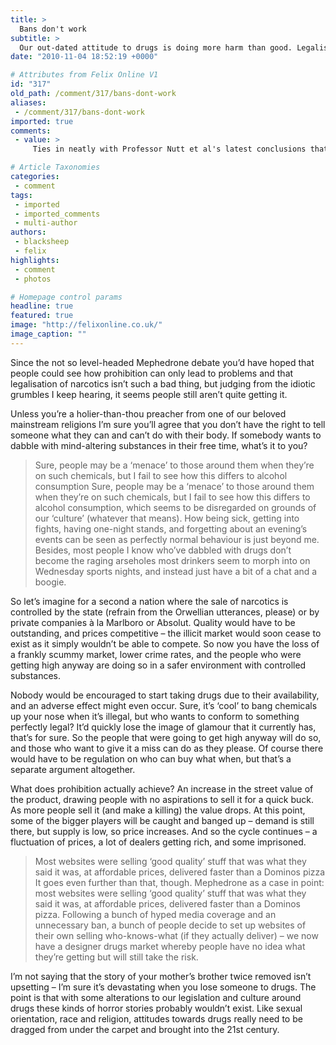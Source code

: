 ```yaml
---
title: >
  Bans don't work
subtitle: >
  Our out-dated attitude to drugs is doing more harm than good. Legalising them is the most sensible solution.
date: "2010-11-04 18:52:19 +0000"

# Attributes from Felix Online V1
id: "317"
old_path: /comment/317/bans-dont-work
aliases:
 - /comment/317/bans-dont-work
imported: true
comments:
 - value: >
     Ties in neatly with Professor Nutt et al's latest conclusions that alcohol is in fact worse than heroin and every other substance out there. Hardly surprising results, though. <br> <br>The 'just say no' mentality is a bit dated - an ecstasy tablet won't kill you (and wouldn't have killed that girl if she'd been properly educated on water intoxication), and I swear the media hype about mephedrone turned out to be a hoax (i.e. mephedrone wasn't the cause of death). <br> <br>If the government was really concerned about safety they'd legalise drugs and make them state run. Similar to abortions, for example: before you had women being severely injured and killed by back-alley jobs, but it didn't put anyone off, whereas now they can go to a hospital and have it done safely (forget the cries of religious quacks).,"I sometimes realise that, if Britain still had the death penalty, no current political leader would have the guts to abolish it." <br> <br>Simon Jenkins,Legalising drugs would be a very bad idea. Mephedrone turned out to be

# Article Taxonomies
categories:
 - comment
tags:
 - imported
 - imported_comments
 - multi-author
authors:
 - blacksheep
 - felix
highlights:
 - comment
 - photos

# Homepage control params
headline: true
featured: true
image: "http://felixonline.co.uk/"
image_caption: ""
---
```


Since the not so level-headed Mephedrone debate you’d have hoped that people could see how prohibition can only lead to problems and that legalisation of narcotics isn’t such a bad thing, but judging from the idiotic grumbles I keep hearing, it seems people still aren’t quite getting it.

Unless you’re a holier-than-thou preacher from one of our beloved mainstream religions I’m sure you’ll agree that you don’t have the right to tell someone what they can and can’t do with their body. If somebody wants to dabble with mind-altering substances in their free time, what’s it to you?
> Sure, people may be a ‘menace’ to those around them when they’re on such chemicals, but I fail to see how this differs to alcohol consumption
Sure, people may be a ‘menace’ to those around them when they’re on such chemicals, but I fail to see how this differs to alcohol consumption, which seems to be disregarded on grounds of our ‘culture’ (whatever that means). How being sick, getting into fights, having one-night stands, and forgetting about an evening’s events can be seen as perfectly normal behaviour is just beyond me. Besides, most people I know who’ve dabbled with drugs don’t become the raging arseholes most drinkers seem to morph into on Wednesday sports nights, and instead just have a bit of a chat and a boogie.

So let’s imagine for a second a nation where the sale of narcotics is controlled by the state (refrain from the Orwellian utterances, please) or by private companies à la Marlboro or Absolut. Quality would have to be outstanding, and prices competitive – the illicit market would soon cease to exist as it simply wouldn’t be able to compete. So now you have the loss of a frankly scummy market, lower crime rates, and the people who were getting high anyway are doing so in a safer environment with controlled substances.

Nobody would be encouraged to start taking drugs due to their availability, and an adverse effect might even occur. Sure, it’s ‘cool’ to bang chemicals up your nose when it’s illegal, but who wants to conform to something perfectly legal? It’d quickly lose the image of glamour that it currently has, that’s for sure. So the people that were going to get high anyway will do so, and those who want to give it a miss can do as they please. Of course there would have to be regulation on who can buy what when, but that’s a separate argument altogether.

What does prohibition actually achieve? An increase in the street value of the product, drawing people with no aspirations to sell it for a quick buck. As more people sell it (and make a killing) the value drops. At this point, some of the bigger players will be caught and banged up – demand is still there, but supply is low, so price increases. And so the cycle continues – a fluctuation of prices, a lot of dealers getting rich, and some imprisoned.
> Most websites were selling ‘good quality’ stuff that was what they said it was, at affordable prices, delivered faster than a Dominos pizza
It goes even further than that, though. Mephedrone as a case in point: most websites were selling ‘good quality’ stuff that was what they said it was, at affordable prices, delivered faster than a Dominos pizza. Following a bunch of hyped media coverage and an unnecessary ban, a bunch of people decide to set up websites of their own selling who-knows-what (if they actually deliver) – we now have a designer drugs market whereby people have no idea what they’re getting but will still take the risk.

I’m not saying that the story of your mother’s brother twice removed isn’t upsetting – I’m sure it’s devastating when you lose someone to drugs. The point is that with some alterations to our legislation and culture around drugs these kinds of horror stories probably wouldn’t exist. Like sexual orientation, race and religion, attitudes towards drugs really need to be dragged from under the carpet and brought into the 21st century.
